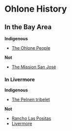 # Ohlone History

## In the Bay Area

**Indigenous**

* [The Ohlone People](https://en.wikipedia.org/wiki/Ohlone)

**Not**

* [The Mission San José](https://en.wikipedia.org/wiki/Mission_San_Jos%C3%A9_(California))

### In Livermore

**Indigenous**

* [The Pelnen tribelet](http://bayareanativesites.com/territory/ohlone/pelnen/)

**Not**

* [Rancho Las Positas](https://en.wikipedia.org/wiki/Rancho_Las_Positas)
* [Livermore](https://en.wikipedia.org/wiki/Livermore,_California)
